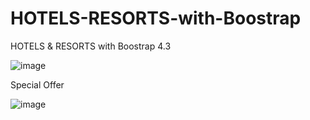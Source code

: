 # HOTELS-RESORTS-with-Boostrap
HOTELS &amp; RESORTS with Boostrap 4.3

![image](https://user-images.githubusercontent.com/29988949/68561920-63d88e80-03fc-11ea-8c26-1404332868d5.png)

Special Offer

![image](https://user-images.githubusercontent.com/29988949/68561937-7783f500-03fc-11ea-8f41-8b26bc377859.png)